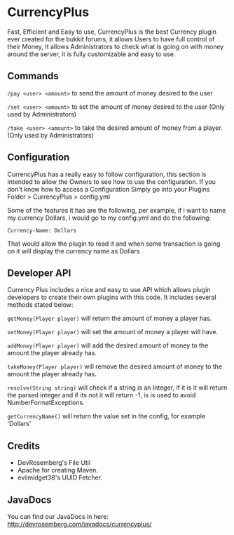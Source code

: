 CurrencyPlus
===========

Fast, Efficient and Easy to use, CurrencyPlus is the best Currency plugin ever created for the bukkit forums, it allows Users to have full control of their Money, It allows Administrators to check what is going on with money around the server, it is fully customizable and easy to use.

Commands
------

`/pay <user> <amount>` to send the amount of money desired to the user

`/set <user> <amount>` to set the amount of money desired to the user (Only used by Administrators)

`/take <user> <amount>` to take the desired amount of money from a player. (Only used by Administrators)

Configuration
------

CurrencyPlus has a really easy to follow configuration, this section is intended to allow the Owners to see how to use the configuration.
If you don't know how to access a Configuration Simply go into your Plugins Folder > CurrencyPlus > config.yml

Some of the features it has are the following, per example, if i want to name my currency Dollars, i would go to my config.yml and do the following:

`Currency-Name: Dollars`

That would allow the plugin to read it and  when some transaction is going on it will display the currency name as Dollars

Developer API
------

Currency Plus includes a nice and easy to use API which allows plugin developers to create their own plugins with this code. It includes several methods stated below:

`getMoney(Player player)` will return the amount of money a player has.

 `setMoney(Player player)` will set the amount of money a player will have.

 `addMoney(Player player)` will add the desired amount of money to the amount the player already has.

 `takeMoney(Player player)` will remove the desired amount of money to the amount the player already has.

 `resolve(String string)` will check if a string is an Integer, if it is it will return the parsed integer and if its not it will return -1, is is used to avoid NumberFormatExceptions.

 `getCurrencyName()` will return the value set in the config, for example 'Dollars'

Credits
------
- DevRosemberg's File Util
- Apache for creating Maven.
- evilmidget38's UUID Fetcher.

JavaDocs
------

You can find our JavaDocs in here: http://devrosemberg.com/javadocs/currencyplus/

